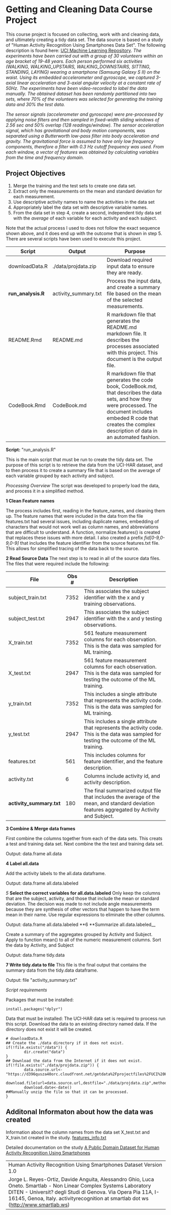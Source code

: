 Getting and Cleaning Data Course Project
========================================

This course project is focused on collecting, work with and cleaning data, and ultimately creating a tidy data set. The data source is based on a study of "Human Activity Recognition Using Smartphones Data Set". The following description is found here: [UCI Machine Learning Repository](http://archive.ics.uci.edu/ml/datasets/Human+Activity+Recognition+Using+Smartphones).
*The experiments have been carried out with a group of 30 volunteers within an age bracket of 19-48 years. Each person performed six activities (WALKING, WALKING\_UPSTAIRS, WALKING\_DOWNSTAIRS, SITTING, STANDING, LAYING) wearing a smartphone (Samsung Galaxy S II) on the waist. Using its embedded accelerometer and gyroscope, we captured 3-axial linear acceleration and 3-axial angular velocity at a constant rate of 50Hz. The experiments have been video-recorded to label the data manually. The obtained dataset has been randomly partitioned into two sets, where 70% of the volunteers was selected for generating the training data and 30% the test data.*

*The sensor signals (accelerometer and gyroscope) were pre-processed by applying noise filters and then sampled in fixed-width sliding windows of 2.56 sec and 50% overlap (128 readings/window). The sensor acceleration signal, which has gravitational and body motion components, was separated using a Butterworth low-pass filter into body acceleration and gravity. The gravitational force is assumed to have only low frequency components, therefore a filter with 0.3 Hz cutoff frequency was used. From each window, a vector of features was obtained by calculating variables from the time and frequency domain.*

Project Objectives
------------------

1.  Merge the training and the test sets to create one data set.
2.  Extract only the measurements on the mean and standard deviation for each measurement.
3.  Use descriptive activity names to name the activities in the data set
4.  Appropriately label the data set with descriptive variable names.
5.  From the data set in step 4, create a second, independent tidy data set with the *average* of each variable for each activity and each subject.

Note that the actual process I used to does not follow the exact sequence shown above, and it does end up with the outcome that is shown in step 5. There are several scripts have been used to execute this project.

|Script|Output|Purpose|
|------|------|-------|
|downloadData.R|./data/projdata.zip|Download required input data to ensure they are ready.|
|**run\_analysis.R**|activity\_summary.txt|Process the input data, and create a summary file based on the mean of the selected measurements.|
|README.Rmd|README.md|R markdown file that generates the README.md markdown file. It describes the processes associated with this project. This document is the output file.|
|CodeBook.Rmd|CodeBook.md|R markdown file that generates the code book, CodeBook.md, that describes the data sets, and how they were processed. The document includes embeded R code that creates the complex description of data in an automated fashion.|

**Script:** "run\_analysis.R"

This is the main script that must be run to create the tidy data set. The purpose of this script is to retrieve the data from the UCI-HAR dataset, and to then process it to create a summary file that is based on the average of each variable grouped by each activity and subject.

*Processing Overview* The script was developed to properly load the data, and process it in a simplified method.

**1 Clean Feature names**

The process includes first, reading in the feature\_names, and cleaning them up. The feature names that were included in the data from the file features.txt had several issues, including duplicate names, embedding of characters that would not work well as column names, and abbreviations that are difficult to understand. A function, normalize.features() is created that replaces these issues with more detail. I also created a prefix *fid[0-9,0-9,0-9]* that includes the feature identifier from the source features.txt file. This allows for simplified tracing of the data back to the source.

**2 Read Source Data**
The next step is to read in all of the source data files. The files that were required include the following:

|File|Obs \#|Description|
|----|------|-----------|
|subject\_train.txt|7352|This associates the subject identifier with the x and y training observations.|
|subject\_test.txt|2947|This associates the subject identifier with the x and y testing observations.|
|X\_train.txt|7352|561 feature measurement columns for each observation. This is the data was sampled for ML training.|
|X\_test.txt|2947|561 feature measurement columns for each observation. This is the data was sampled for testing the outcome of the ML training.|
|y\_train.txt|7352|This includes a single attribute that represents the activity code. This is the data was sampled for ML training.|
|y\_test.txt|2947|This includes a single attribute that represents the activity code. This is the data was sampled for testing the outcome of the ML training.|
|features.txt|561|This includes columns for feature identifier, and the feature description.|
|activity.txt|6|Columns include activity id, and activity description.|
|**activity\_summary.txt**|180|The final summarized output file that includes the average of the mean, and standard deviation features aggregated by Activity and Subject.|

**3 Combine & Merge data frames**

First combine the columns together from each of the data sets. This creats a test and training data set. Next combine the the test and training data set.

Output: data.frame all.data

**4 Label all.data**

Add the activity labels to the all.data dataframe.

Output: data.frame all.data.labeled

*5* **Select the correct variables for all.data.labeled** Only keep the columns that are the subject, activity, and those that include the mean or standard deviation. The decision was made to not include angle measurements because they are synthesis of other vectors that happen to have the term mean in their name. Use regular expressions to eliminate the other columns.

Output: data.frame all.data.labeled
**6 **Summarize all.data.labeled\_\_

Create a summary of the aggregates grouped by Activity and Subject. Apply to function mean() to all of the numeric measurement columns. Sort the data by Activity, and Subject

Output: data.frame tidy.data

**7 Write tidy.data to file**
 This file is the final output that contains the summary data from the tidy.data dataframe.

Output: file "activity\_summary.txt"

*Script requirements*

Packages that must be installed:

    install.packages("dplyr")

Data that must be installed:
The UCI-HAR data set is required to process run this script. Download the data to an existing directory named data. If the directory does not exist it will be created.

    # downloadData.R
    ## Create the ./data directory if it does not exist.
    if(!file.exists("/data")) {
            dir.create("data") 
    }
    ## Download the data from the Internet if it does not exist.
    if(!file.exists("./data/projdata.zip")) {
            data.source.url<-"https://d396qusza40orc.cloudfront.net/getdata%2Fprojectfiles%2FUCI%20HAR%20Dataset.zip"
            download.file(url=data.source.url,destfile="./data/projdata.zip",method="curl")
            download.date<-date()
    ##Manually unzip the file so that it can be processed.        
    }

Additonal Informaton about how the data was created
---------------------------------------------------

Information about the column names from the data set X\_test.txt and X\_train.txt created in the study.
[features\_info.txt](data/UCI-HAR/features_info.txt "Describes the feature names that were collected in the original study")

Detailed documentation on the study [A Public Domain Dataset for Human Activity Recognition Using Smartphones](https://www.elen.ucl.ac.be/Proceedings/esann/esannpdf/es2013-84.pdf "A Public Domain Dataset for Human Activity Recognition Using Smartphones")

<table>
<colgroup>
<col width="5%" />
</colgroup>
<tbody>
<tr class="odd">
<td align="left">Human Activity Recognition Using Smartphones Dataset Version 1.0</td>
</tr>
<tr class="even">
<td align="left">Jorge L. Reyes-Ortiz, Davide Anguita, Alessandro Ghio, Luca Oneto. Smartlab - Non Linear Complex Systems Laboratory DITEN - Universit? degli Studi di Genova. Via Opera Pia 11A, I-16145, Genoa, Italy. <script type="text/javascript">
<!--
h='&#x73;&#x6d;&#x61;&#114;&#116;&#108;&#x61;&#98;&#46;&#x77;&#x73;';a='&#64;';n='&#x61;&#x63;&#116;&#x69;&#118;&#x69;&#116;&#x79;&#114;&#x65;&#x63;&#x6f;&#x67;&#110;&#x69;&#116;&#x69;&#x6f;&#110;';e=n+a+h;
document.write('<a h'+'ref'+'="ma'+'ilto'+':'+e+'">'+e+'<\/'+'a'+'>');
// -->
</script><noscript>&#x61;&#x63;&#116;&#x69;&#118;&#x69;&#116;&#x79;&#114;&#x65;&#x63;&#x6f;&#x67;&#110;&#x69;&#116;&#x69;&#x6f;&#110;&#32;&#x61;&#116;&#32;&#x73;&#x6d;&#x61;&#114;&#116;&#108;&#x61;&#98;&#32;&#100;&#x6f;&#116;&#32;&#x77;&#x73;</noscript> (<a href="http://www.smartlab.ws">http://www.smartlab.ws</a>)</td>
</tr>
</tbody>
</table>

